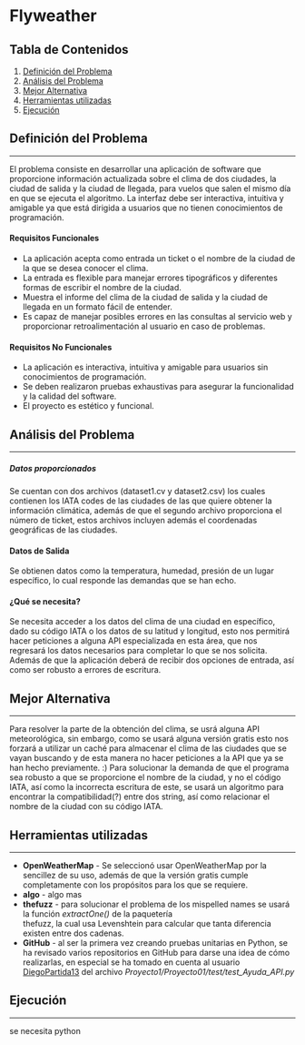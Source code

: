 # Flyweather

## Tabla de Contenidos
1. [Definición del Problema](#definicion-del-problema)
2. [Análisis del Problema](#analisis-del-problema)
3. [Mejor Alternativa](#mejor-alternativa)
4. [Herramientas utilizadas](#herramientas-utilizadas)
5. [Ejecución](#ejecucion)

## Definición del Problema
***
El problema consiste en desarrollar una aplicación de software que proporcione información actualizada sobre el clima 
de dos ciudades, la ciudad de salida y la ciudad de llegada, para vuelos que salen el mismo día en que se ejecuta el 
algoritmo. La interfaz debe ser interactiva, intuitiva y amigable ya que está dirigida a usuarios que  no tienen 
conocimientos de programación.
#### Requisitos Funcionales
* La aplicación acepta como entrada un ticket o el nombre de la ciudad de la que se desea conocer el clima.
* La entrada es flexible para manejar errores tipográficos y diferentes formas de escribir el nombre de la ciudad.
* Muestra el informe del clima de la ciudad de salida y la ciudad de llegada en un formato fácil de entender.
* Es capaz de manejar posibles errores en las consultas al servicio web y proporcionar retroalimentación al usuario en caso de problemas.
#### Requisitos No Funcionales
* La aplicación es interactiva, intuitiva y amigable para usuarios sin conocimientos de programación.
* Se deben realizaron pruebas exhaustivas para asegurar la funcionalidad y la calidad del software.
* El proyecto es estético y funcional.

## Análisis del Problema
***
##### Datos proporcionados
Se cuentan con dos archivos (dataset1.cv y dataset2.csv) los cuales contienen los IATA codes de las ciudades de las que 
quiere obtener la información climática, además de que el segundo archivo proporciona el número de ticket, estos 
archivos incluyen además el coordenadas geográficas de las ciudades. 
#### Datos de Salida
Se obtienen datos como la temperatura, humedad, presión de un lugar específico, lo cual responde las demandas que 
se han echo.
#### ¿Qué se necesita?
Se necesita acceder a los datos del clima de una ciudad en específico, dado su código IATA o los datos de su latitud y
longitud, esto nos permitirá hacer peticiones a alguna API especializada en esta área, que nos regresará los datos 
necesarios para completar lo que se nos solicita. Además de que la aplicación deberá de recibir dos opciones de entrada, 
así como ser robusto a errores de escritura.

## Mejor Alternativa 
***
Para resolver la parte de la obtención del clima, se usrá alguna API meteorológica, sin embargo, como se 
usará alguna versión gratis esto nos forzará a utilizar un caché para almacenar el clima de las ciudades que se vayan
buscando y de esta manera no hacer peticiones a la API que ya se han hecho previamente. 
:) 
Para solucionar la demanda de que el programa sea robusto a que se proporcione el nombre de la ciudad, y no el código 
IATA, así como la incorrecta escritura de este, se usará un algoritmo para encontrar la compatibilidad(?) entre dos 
string, así como relacionar el nombre de la ciudad con su código IATA.

## Herramientas utilizadas
***
 * **OpenWeatherMap** - Se seleccionó usar OpenWeatherMap por la sencillez de su uso, además de que la versión gratis 
    cumple completamente con los propósitos para los que se requiere.
 * **algo** - algo mas 
 * **thefuzz** - para solucionar el problema de los mispelled names se usará la función *extractOne()* de la paquetería  
                 thefuzz, la cual usa Levenshtein para calcular que tanta diferencia existen entre dos cadenas.
 * **GitHub** - al ser la primera vez creando pruebas unitarias en Python, se ha revisado varios repositorios en GitHub
                para darse una idea de cómo realizarlas, en especial se ha tomado en cuenta al usuario
                 [DiegoPartida13](https://github.com/DiegoPartida13) del archivo *Proyecto1/Proyecto01/test/test_Ayuda_API.py*
                

## Ejecución
***
se necesita python 

